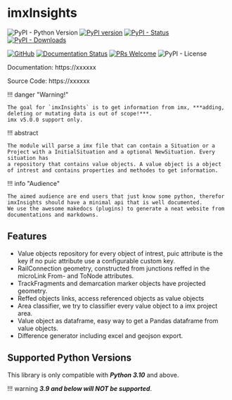 # imxInsights
![PyPI - Python Version](https://img.shields.io/pypi/pyversions/imxInsights)
[![PyPI version](https://badge.fury.io/py/imxInsights.svg)](https://pypi.org/project/imxInsights)
[![PyPI - Status](https://img.shields.io/pypi/status/imxInsights)](https://pypi.org/project/imxInsights/)
[![PyPI - Downloads](https://img.shields.io/pypi/dm/imxInsights)](https://pypi.org/project/imxInsights)

[![GitHub](https://badgen.net/badge/icon/github?icon=github&label)](https://github.com)
[![Documentation Status](https://readthedocs.org/projects/ansicolortags/badge/?version=latest)](http://ansicolortags.readthedocs.io/?badge=latest)
[![PRs Welcome](https://img.shields.io/badge/PRs-welcome-brightgreen.svg?style=flat-square)](http://makeapullrequest.com)
![PyPI - License](https://img.shields.io/pypi/l/imxInsights)

Documentation: https://xxxxxx

Source Code: https://xxxxxx

!!! danger "Warning!"

    The goal for `imxInsights` is to get information from imx, ***adding, deleting or mutating data is out of scope!***.
    imx v5.0.0 support only. 

!!! abstract

    The module will parse a imx file that can contain a Situation or a Project with a InitialSituation and a optional NewSituation. Every situation has
    a repository that contains value objects. A value object is a object of intrest and contains properties and methodes to get information. 

!!! info "Audience"

    The aimed audience are end users that just know some python, therefor imxInsights should have a minimal api that is well documented. 
    We use the awesome makedocs (plugins) to generate a neat website from documentations and markdowns.

## Features
- Value objects repository for every object of intrest, puic attribute is the key if no puic attribute use a configurable custom key.
- RailConnection geometry, constructed from junctions reffed in the microLink From- and ToNode attributes.
- TrackFragments and demarcation marker objects have projected geometry.
- Reffed objects links, access referenced objects as value objects
- Area classifier, we try to classifier every value object to a imx project area.
- Value object as dataframe, easy way to get a Pandas dataframe from value objects.
- Difference generator including excel and geojson export.

## Supported Python Versions
This library is only compatible with ***Python 3.10*** and above. 

!!! warning
    ***3.9 and below will NOT be supported***.